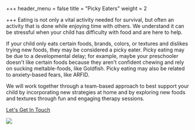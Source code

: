 +++
header_menu = false
title = "Picky Eaters"
weight = 2

+++
Eating is not only a vital activity needed for survival, but often an activity that is done while enjoying time with others. We understand it can be stressful when your child has difficulty with food and are here to help.

If your child only eats certain foods, brands, colors, or textures and dislikes trying new foods, they may be considered a picky eater. Picky eating may be due to a developmental delay; for example, maybe your preschooler doesn't like certain foods because they aren't confident chewing and rely on sucking meltable-foods, like Goldfish. Picky eating may also be related to anxiety-based fears, like ARFID. 

We will work together through a team-based approach to best support your child by incorporating new strategies at home and by exploring new foods and textures through fun and engaging therapy sessions.

[Let's Get In Touch](/#let-s-get-in-touch)

![](/uploads/pexels-any-lane-5727972.jpg)